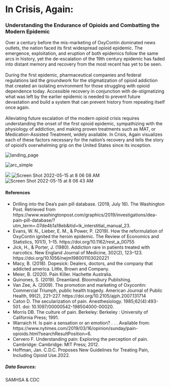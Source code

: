 <h1>In Crisis, Again:</h2>
<h3>Understanding the Endurance of Opioids and Combatting the Modern Epidemic</h3>

<p>Over a century before the mis-marketing of OxyContin dominated news outlets, the nation faced its first widespread opioid epidemic. The emergence, exploitation, and eruption of both epidemics follow the same arcs in history, yet the de-escalation of the 19th century epidemic has faded into distant memory and recovery from the most recent has yet to be seen. <br><br>
During the first epidemic, pharmaceutical companies and federal regulations laid the groundwork for the stigmatization of opioid addiction that created an isolating environment for those struggling with opioid dependence today.  Accessible recovery in conjunction with de-stigmatizing what was left by the earlier epidemic is needed to prevent future devastation and build a system that can prevent history from repeating itself once again.<br><br>
Alleviating future escalation of the modern opioid crisis requires understanding the onset of the first opioid epidemic, sympathizing with the physiology of addiction, and making proven treatments such as MAT, or Medication-Assisted Treatment, widely available. In Crisis, Again visualizes each of these factors necessary for the nation’s recovery and tells the story of opioid’s overwhelming grip on the United States since its inception.</p>


![landing_page](https://user-images.githubusercontent.com/86888346/168472975-ce9980ec-2f42-45ca-a654-0cf6fa2ffb04.png)

![arc_simple](https://user-images.githubusercontent.com/86888346/168472994-75e404e4-6acb-4d4c-83b6-fa6bfc2115e1.png)

<img src="./brain-animate_3.gif"/>

<img max-width="100%" alt="Screen Shot 2022-05-15 at 8 06 08 AM" src="https://user-images.githubusercontent.com/86888346/168473056-b33474bc-7b68-4d8a-889a-40a7b38a2a7e.png">

<img max-width="100%" alt="Screen Shot 2022-05-15 at 8 06 43 AM" src="https://user-images.githubusercontent.com/86888346/168473062-ca3a3c07-ff57-4628-a9ff-aa44f7bb6452.png">

<!-- ![image](https://user-images.githubusercontent.com/86888346/155444223-a9ef2489-11ef-4f80-830e-64d260d26a7c.png)
 -->





<h4>References</h4>

<ul>
    <li>Drilling into the Dea’s pain pill database. (2019, July 16). The Washington Post. Retrieved from https://www.washingtonpost.com/graphics/2019/investigations/dea-pain-pill-database/?utm_term=.07de4b1a18eb&amp;itid=lk_interstitial_manual_23.</li> 
    <li>Evans, W. N., Lieber, E. M., &amp; Power, P. (2019). How the reformulation of OxyContin ignited the heroin epidemic. The Review of Economics and Statistics, 101(1), 1–15. https://doi.org/10.1162/rest_a_00755 </li>
    <li>Jick, H., &amp; Porter, J. (1980). Addiction rare in patients treated with narcotics. New England Journal of Medicine, 302(2), 123–123. https://doi.org/10.1056/nejm198001103020221 </li>
    <li>Macy, B. (2018). Dopesick: Dealers, doctors, and the company that addicted america. Little, Brown and Company. </li>
    <li>Meier, B. (2020). Pain Killer. Hachette Australia. </li>
    <li>Quinones, S. (2019). Dreamland. Bloomsbury Publishing. </li>
    <li>Van Zee, A. (2009). The promotion and marketing of Oxycontin: Commercial Triumph, public health tragedy. American Journal of Public Health, 99(2), 221–227. https://doi.org/10.2105/ajph.2007.131714 </li>
   <li> Caton D. The secularization of pain. Anesthesiology. 1985;62(4):493-501. doi: 10.1097/00000542-198504000-00020. </li>
   <li> Morris DB. The culture of pain. Berkeley: Berkeley : University of California Press; 1991.</li>
   <li> Warraich H. Is pain a sensation or an emotion? . . . Available from: https://www.nytimes.com/2019/03/16/opinion/sunday/pain-opioids.html?searchResultPosition=6.</li>
   <li> Cervero F. Understanding pain: Exploring the perception of pain. Cambridge: Cambridge: MIT Press; 2012.</li>
   <li> Hoffman, Jan. C.D.C. Proposes New Guidelines for Treating Pain, Including Opioid Use.2022. </li>
</ul>
<h5>Data Sources:</h5>
SAMHSA & CDC
